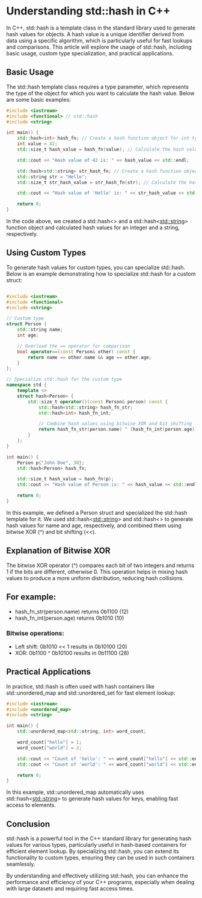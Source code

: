 # Understanding std::hash in C++
In C++, std::hash is a template class in the standard library used to generate hash values for objects. A hash value is a unique identifier derived from data using a specific algorithm, which is particularly useful for fast lookups and comparisons. This article will explore the usage of std::hash, including basic usage, custom type specialization, and practical applications.

## Basic Usage
The std::hash template class requires a type parameter, which represents the type of the object for which you want to calculate the hash value. Below are some basic examples:

```cpp
#include <iostream>
#include <functional> // std::hash
#include <string>

int main() {
    std::hash<int> hash_fn; // Create a hash function object for int type
    int value = 42;
    std::size_t hash_value = hash_fn(value); // Calculate the hash value

    std::cout << "Hash value of 42 is: " << hash_value << std::endl;

    std::hash<std::string> str_hash_fn; // Create a hash function object for std::string type
    std::string str = "Hello";
    std::size_t str_hash_value = str_hash_fn(str); // Calculate the hash value for the string

    std::cout << "Hash value of 'Hello' is: " << str_hash_value << std::endl;

    return 0;
}
```
In the code above, we created a std::hash<<int>> and a std::hash<<std::string>> function object and calculated hash values for an integer and a string, respectively.

## Using Custom Types
To generate hash values for custom types, you can specialize std::hash. Below is an example demonstrating how to specialize std::hash for a custom struct:

```cpp

#include <iostream>
#include <functional>
#include <string>

// Custom type
struct Person {
    std::string name;
    int age;

    // Overload the == operator for comparison
    bool operator==(const Person& other) const {
        return name == other.name && age == other.age;
    }
};

// Specialize std::hash for the custom type
namespace std {
    template <>
    struct hash<Person> {
        std::size_t operator()(const Person& person) const {
            std::hash<std::string> hash_fn_str;
            std::hash<int> hash_fn_int;

            // Combine hash values using bitwise XOR and bit shifting
            return hash_fn_str(person.name) ^ (hash_fn_int(person.age) << 1);
        }
    };
}

int main() {
    Person p{"John Doe", 30};
    std::hash<Person> hash_fn;

    std::size_t hash_value = hash_fn(p);
    std::cout << "Hash value of Person is: " << hash_value << std::endl;

    return 0;
}
```
In this example, we defined a Person struct and specialized the std::hash template for it. We used std::hash<<std::string>> and std::hash<<int>> to generate hash values for name and age, respectively, and combined them using bitwise XOR (^) and bit shifting (<<).

## Explanation of Bitwise XOR
The bitwise XOR operator (^) compares each bit of two integers and returns 1 if the bits are different, otherwise 0. This operation helps in mixing hash values to produce a more uniform distribution, reducing hash collisions.

## For example:

- hash_fn_str(person.name) returns 0b1100 (12)
- hash_fn_int(person.age) returns 0b1010 (10)
### Bitwise operations:

- Left shift: 0b1010 << 1 results in 0b10100 (20)
- XOR: 0b1100 ^ 0b10100 results in 0b11100 (28)
## Practical Applications
In practice, std::hash is often used with hash containers like std::unordered_map and std::unordered_set for fast element lookup:

``` cpp
#include <iostream>
#include <unordered_map>
#include <string>

int main() {
    std::unordered_map<std::string, int> word_count;

    word_count["hello"] = 1;
    word_count["world"] = 2;

    std::cout << "Count of 'hello': " << word_count["hello"] << std::endl;
    std::cout << "Count of 'world': " << word_count["world"] << std::endl;

    return 0;
}
``` 
In this example, std::unordered_map automatically uses std::hash<<std::string>> to generate hash values for keys, enabling fast access to elements.

## Conclusion
std::hash is a powerful tool in the C++ standard library for generating hash values for various types, particularly useful in hash-based containers for efficient element lookup. By specializing std::hash, you can extend its functionality to custom types, ensuring they can be used in such containers seamlessly.

By understanding and effectively utilizing std::hash, you can enhance the performance and efficiency of your C++ programs, especially when dealing with large datasets and requiring fast access times.